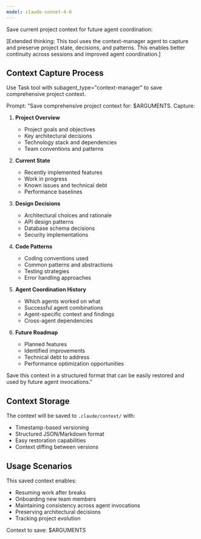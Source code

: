 ```yaml
---
model: claude-sonnet-4-0
---
```


Save current project context for future agent coordination:

[Extended thinking: This tool uses the context-manager agent to capture and preserve project state, decisions, and patterns. This enables better continuity across sessions and improved agent coordination.]

## Context Capture Process

Use Task tool with subagent_type="context-manager" to save comprehensive project context.

Prompt: "Save comprehensive project context for: $ARGUMENTS. Capture:

1. **Project Overview**
   - Project goals and objectives
   - Key architectural decisions
   - Technology stack and dependencies
   - Team conventions and patterns

2. **Current State**
   - Recently implemented features
   - Work in progress
   - Known issues and technical debt
   - Performance baselines

3. **Design Decisions**
   - Architectural choices and rationale
   - API design patterns
   - Database schema decisions
   - Security implementations

4. **Code Patterns**
   - Coding conventions used
   - Common patterns and abstractions
   - Testing strategies
   - Error handling approaches

5. **Agent Coordination History**
   - Which agents worked on what
   - Successful agent combinations
   - Agent-specific context and findings
   - Cross-agent dependencies

6. **Future Roadmap**
   - Planned features
   - Identified improvements
   - Technical debt to address
   - Performance optimization opportunities

Save this context in a structured format that can be easily restored and used by future agent invocations."

## Context Storage

The context will be saved to `.claude/context/` with:
- Timestamp-based versioning
- Structured JSON/Markdown format
- Easy restoration capabilities
- Context diffing between versions

## Usage Scenarios

This saved context enables:
- Resuming work after breaks
- Onboarding new team members
- Maintaining consistency across agent invocations
- Preserving architectural decisions
- Tracking project evolution

Context to save: $ARGUMENTS